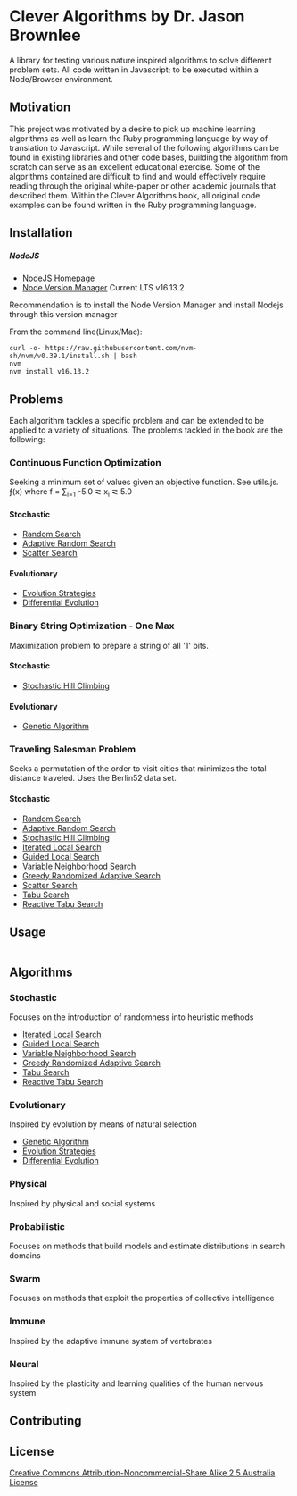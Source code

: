 # Clever Algorithms by Dr. Jason Brownlee
A library for testing various nature inspired algorithms to solve different problem sets.
All code written in Javascript; to be executed within a Node/Browser environment.

## Motivation
This project was motivated by a desire to pick up machine learning algorithms as well as
learn the Ruby programming language by way of translation to Javascript. While several of
the following algorithms can be found in existing libraries and other code bases, building
the algorithm from scratch can serve as an excellent educational exercise. Some of the algorithms
contained are difficult to find and would effectively require reading through the original
white-paper or other academic journals that described them. Within the Clever Algorithms book,
all original code examples can be found written in the Ruby programming language.

## Installation

##### NodeJS
+ [NodeJS Homepage](https://nodejs.org/en/)
+ [Node Version Manager](https://github.com/nvm-sh/nvm)
Current LTS v16.13.2

Recommendation is to install the Node Version Manager and install Nodejs through this version manager

From the command line(Linux/Mac):
```
curl -o- https://raw.githubusercontent.com/nvm-sh/nvm/v0.39.1/install.sh | bash
nvm
nvm install v16.13.2
```
## Problems
Each algorithm tackles a specific problem and can be extended to be applied to a variety
of situations. The problems tackled in the book are the following:

### Continuous Function Optimization
Seeking a minimum set of values given an objective function. See utils.js.
&#402;(x) where f = &#8721;<sub>i=1</sub>  -5.0 &#8924; x<sub>i</sub> &#8924; 5.0

#### Stochastic
* [Random Search](src/stochastic/random_search.js)
* [Adaptive Random Search](src/stochastic/adaptive_random_search.js)
* [Scatter Search](src/stochastic/scatter_search.js)

#### Evolutionary
* [Evolution Strategies](src/evolutionary/evolution_strategies.js)
* [Differential Evolution](src/evolutionary/differential_evolution.js)

### Binary String Optimization - One Max
Maximization problem to prepare a string of all '1' bits.

#### Stochastic
* [Stochastic Hill Climbing](src/stochastic/stochastic_hill_climbing.js)

#### Evolutionary
* [Genetic Algorithm](src/evolutionary/genetic_algorithm.js)

### Traveling Salesman Problem
Seeks a permutation of the order to visit cities that minimizes the total distance traveled.
Uses the Berlin52 data set.

#### Stochastic
* [Random Search](src/stochastic/random_search.js)
* [Adaptive Random Search](src/stochastic/adaptive_random_search.js)
* [Stochastic Hill Climbing](src/stochastic/stochastic_hill_climbing.js)
* [Iterated Local Search](src/stochastic/iterated_local_search.js)
* [Guided Local Search](src/stochastic/guided_local_search.js)
* [Variable Neighborhood Search](src/stochastic/variable_neighborhood_search.js)
* [Greedy Randomized Adaptive Search](src/stochastic/greedy_randomized_adaptive_search.js)
* [Scatter Search](src/stochastic/scatter_search.js)
* [Tabu Search](src/stochastic/tabu_search.js)
* [Reactive Tabu Search](src/stochastic/reactive_tabu_search.js)

## Usage
```javascript

```

## Algorithms

### Stochastic
Focuses on the introduction of randomness into heuristic methods
* [Iterated Local Search](src/stochastic/iterated_local_search.js)
* [Guided Local Search](src/stochastic/guided_local_search.js)
* [Variable Neighborhood Search](src/stochastic/variable_neighborhood_search.js)
* [Greedy Randomized Adaptive Search](src/stochastic/greedy_randomized_adaptive_search.js)
* [Tabu Search](src/stochastic/tabu_search.js)
* [Reactive Tabu Search](src/stochastic/reactive_tabu_search.js)

### Evolutionary
Inspired by evolution by means of natural selection
* [Genetic Algorithm](src/evolutionary/genetic_algorithm.js)
* [Evolution Strategies](src/evolutionary/evolution_strategies.js)
* [Differential Evolution](src/evolutionary/differential_evolution.js)

### Physical
Inspired by physical and social systems

### Probabilistic
Focuses on methods that build models and estimate distributions in search domains

### Swarm
Focuses on methods that exploit the properties of collective intelligence

### Immune
Inspired by the adaptive immune system of vertebrates

### Neural
Inspired by the plasticity and learning qualities of the human nervous system

## Contributing

## License
[Creative Commons Attribution-Noncommercial-Share Alike 2.5 Australia License](https://creativecommons.org/licenses/by-nc-sa/2.5/au/)

